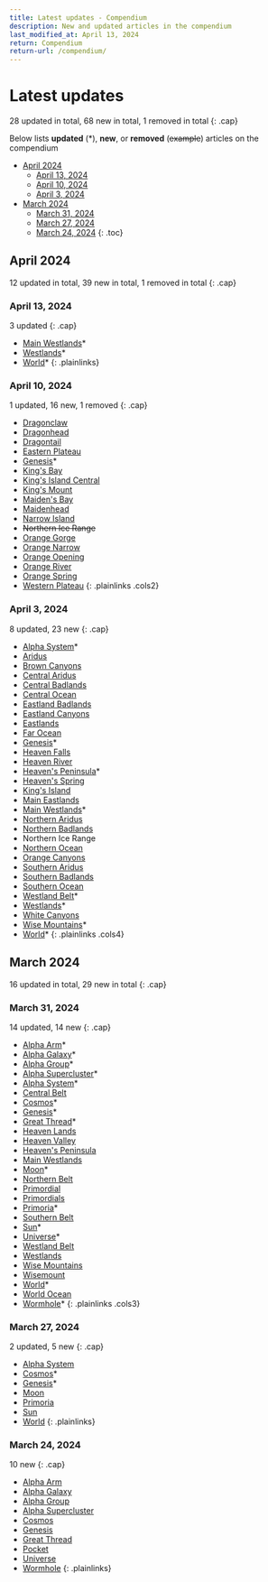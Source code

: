```yaml
---
title: Latest updates - Compendium
description: New and updated articles in the compendium
last_modified_at: April 13, 2024
return: Compendium
return-url: /compendium/
---
```


# Latest updates
28 updated in total, 68 new in total, 1 removed in total
{: .cap}

Below lists **updated** (*), **new**, or **removed** (<s>example</s>) articles on the compendium

- [April 2024](#april-2024)
  - [April 13, 2024](#april-13-2024)
  - [April 10, 2024](#april-10-2024)
  - [April 3, 2024](#april-3-2024)
- [March 2024](#march-2024)
  - [March 31, 2024](#march-31-2024)
  - [March 27, 2024](#march-27-2024)
  - [March 24, 2024](#march-24-2024)
 {: .toc}

## April 2024
12 updated in total, 39 new in total, 1 removed in total
{: .cap}

### April 13, 2024
3 updated
{: .cap}

- [Main Westlands](/compendium/locations/main-westlands/)*
- [Westlands](/compendium/locations/westlands/)*
- [World](/compendium/locations/main-westlands/)*
{: .plainlinks}

### April 10, 2024
1 updated, 16 new, 1 removed
{: .cap}

- [Dragonclaw](/compendium/locations/dragonclaw/)
- [Dragonhead](/compendium/locations/dragonhead/)
- [Dragontail](/compendium/locations/dragontail/)
- [Eastern Plateau](/compendium/locations/eastern-plateau/)
- [Genesis](/compendium/events/genesis/)*
- [King's Bay](/compendium/locations/kings-bay/)
- [King's Island Central](/compendium/locations/kings-island-central/)
- [King's Mount](/compendium/locations/kings-mount/)
- [Maiden's Bay](/compendium/locations/maidens-bay/)
- [Maidenhead](/compendium/locations/maidenhead/)
- [Narrow Island](/compendium/locations/narrow-island/)
- <s>Northern Ice Range</s>
- [Orange Gorge](/compendium/locations/orange-gorge/)
- [Orange Narrow](/compendium/locations/orange-narrow/)
- [Orange Opening](/compendium/locations/orange-opening/)
- [Orange River](/compendium/locations/orange-river/)
- [Orange Spring](/compendium/locations/orange-spring/)
- [Western Plateau](/compendium/locations/western-plateau/)
{: .plainlinks .cols2}

### April 3, 2024
8 updated, 23 new
{: .cap}

- [Alpha System](/compendium/locations/alpha-system/)*
- [Aridus](/compendium/locations/aridus/)
- [Brown Canyons](/compendium/locations/white-canyons/)
- [Central Aridus](/compendium/locations/central-aridus/)
- [Central Badlands](/compendium/locations/central-badlands/)
- [Central Ocean](/compendium/locations/central-ocean/)
- [Eastland Badlands](/compendium/locations/eastland-badlands/)
- [Eastland Canyons](/compendium/locations/eastland-canyons/)
- [Eastlands](/compendium/locations/eastlands/)
- [Far Ocean](/compendium/locations/far-ocean/)
- [Genesis](/compendium/events/genesis/)*
- [Heaven Falls](/compendium/locations/heaven-falls/)
- [Heaven River](/compendium/locations/heaven-river/)
- [Heaven's Peninsula](/compendium/locations/heavens-peninsula/)*
- [Heaven's Spring](/compendium/locations/heavens-spring/)
- [King's Island](/compendium/locations/kings-island/)
- [Main Eastlands](/compendium/locations/main-eastlands/)
- [Main Westlands](/compendium/locations/main-westlands/)*
- [Northern Aridus](/compendium/locations/northern-aridus/)
- [Northern Badlands](/compendium/locations/northern-badlands/)
- Northern Ice Range
- [Northern Ocean](/compendium/locations/northern-ocean/)
- [Orange Canyons](/compendium/locations/orange-canyons/)
- [Southern Aridus](/compendium/locations/southern-aridus/)
- [Southern Badlands](/compendium/locations/southern-badlands/)
- [Southern Ocean](/compendium/locations/southern-ocean/)
- [Westland Belt](/compendium/locations/westland-belt/)*
- [Westlands](/compendium/locations/westlands/)*
- [White Canyons](/compendium/locations/white-canyons/)
- [Wise Mountains](/compendium/locations/wise-mountains/)*
- [World](/compendium/locations/world/)*
{: .plainlinks .cols4}

## March 2024
16 updated in total, 29 new in total
{: .cap}

### March 31, 2024
14 updated, 14 new
{: .cap}

- [Alpha Arm](/compendium/locations/alpha-arm/)*
- [Alpha Galaxy](/compendium/locations/alpha-galaxy/)*
- [Alpha Group](/compendium/locations/alpha-group/)*
- [Alpha Supercluster](/compendium/locations/alpha-supercluster/)*
- [Alpha System](/compendium/locations/alpha-system/)*
- [Central Belt](/compendium/locations/central-belt/)
- [Cosmos](/compendium/locations/cosmos/)*
- [Genesis](/compendium/events/genesis/)*
- [Great Thread](/compendium/locations/great-thread/)*
- [Heaven Lands](/compendium/locations/heaven-lands/)
- [Heaven Valley](/compendium/locations/heaven-valley/)
- [Heaven's Peninsula](/compendium/locations/heavens-peninsula/)
- [Main Westlands](/compendium/locations/main-westlands/)
- [Moon](/compendium/locations/moon/)*
- [Northern Belt](/compendium/locations/northern-belt/)
- [Primordial](/compendium/creatures/primordial/)
- [Primordials](/compendium/life/primordials/)
- [Primoria](/compendium/locations/primoria/)*
- [Southern Belt](/compendium/locations/southern-belt/)
- [Sun](/compendium/locations/sun/)*
- [Universe](/compendium/locations/universe/)*
- [Westland Belt](/compendium/locations/westland-belt/)
- [Westlands](/compendium/locations/westlands/)
- [Wise Mountains](/compendium/locations/wise-mountains/)
- [Wisemount](/compendium/locations/wisemount/)
- [World](/compendium/locations/world/)*
- [World Ocean](/compendium/locations/world-ocean/)
- [Wormhole](/compendium/physics/wormhole/)*
{: .plainlinks .cols3}

### March 27, 2024
2 updated, 5 new
{: .cap}

- [Alpha System](/compendium/locations/alpha-system/)
- [Cosmos](/compendium/locations/cosmos/)*
- [Genesis](/compendium/events/genesis/)*
- [Moon](/compendium/locations/moon/)
- [Primoria](/compendium/locations/primoria/)
- [Sun](/compendium/locations/sun/)
- [World](/compendium/locations/world/)
{: .plainlinks}

### March 24, 2024
10 new
{: .cap}

- [Alpha Arm](/compendium/locations/alpha-arm/)
- [Alpha Galaxy](/compendium/locations/alpha-galaxy/)
- [Alpha Group](/compendium/locations/alpha-group/)
- [Alpha Supercluster](/compendium/locations/alpha-supercluster/)
- [Cosmos](/compendium/locations/cosmos/)
- [Genesis](/compendium/events/genesis/)
- [Great Thread](/compendium/locations/great-thread/)
- [Pocket](/compendium/locations/pocket/)
- [Universe](/compendium/locations/universe/)
- [Wormhole](/compendium/physics/wormhole/)
{: .plainlinks}